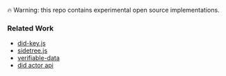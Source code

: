 🔥 Warning: this repo contains experimental open source implementations.

### Related Work

- [did-key.js](https://github.com/transmute-industries/did-key.js)
- [sidetree.js](https://github.com/transmute-industries/sidetree.js)
- [verifiable-data](https://github.com/transmute-industries/verifiable-data)
- [did actor api](https://github.com/transmute-industries/api.did.actor)
